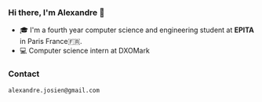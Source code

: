 ### Hi there, I'm Alexandre 👋

 - 🎓 I'm a fourth year computer science and engineering student at __EPITA__ in Paris France🇫🇷.
 - 💻 Computer science intern at DXOMark

 ### Contact
 ```
 alexandre.josien@gmail.com
 ```

 <!--
 **Alex375/Alex375** is a ✨ _special_ ✨ repository because its `README.md` (this file) appears on your GitHub profile.

 Here are some ideas to get you started:

 - 🔭 I’m currently working on ...
 - 🌱 I’m currently learning ...
 - 👯 I’m looking to collaborate on ...
 - 🤔 I’m looking for help with ...
 - 💬 Ask me about ...
 - 📫 How to reach me: ...
 - 😄 Pronouns: ...
 - ⚡ Fun fact: ...
 -->
